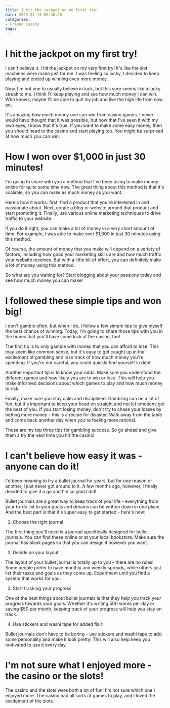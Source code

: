 ```yaml
---
title: I hit the jackpot on my first try!
date: 2023-01-15 08:30:20
categories:
- Fresno Casino
tags:
---
```



#  I hit the jackpot on my first try!

I can't believe it. I hit the jackpot on my very first try! It's like the slot machines were made just for me. I was feeling so lucky, I decided to keep playing and ended up winning even more money.

Now, I'm not one to usually believe in luck, but this sure seems like a lucky streak to me. I think I'll keep playing and see how much money I can win. Who knows, maybe I'll be able to quit my job and live the high life from now on.

It's amazing how much money one can win from casino games. I never would have thought that it was possible, but now that I've seen it with my own eyes, I know that it's true. If you want to make some easy money, then you should head to the casino and start playing too. You might be surprised at how much you can win.

#  How I won over $1,000 in just 30 minutes!

I'm going to share with you a method that I've been using to make money online for quite some time now. The great thing about this method is that it's scalable, so you can make as much money as you want.

Here's how it works: first, find a product that you're interested in and passionate about. Next, create a blog or website around that product and start promoting it. Finally, use various online marketing techniques to drive traffic to your website.

If you do it right, you can make a lot of money in a very short amount of time. For example, I was able to make over $1,000 in just 30 minutes using this method.

Of course, the amount of money that you make will depend on a variety of factors, including how good your marketing skills are and how much traffic your website receives. But with a little bit of effort, you can definitely make a lot of money using this method.

So what are you waiting for? Start blogging about your passions today and see how much money you can make!

#  I followed these simple tips and won big!

I don't gamble often, but when I do, I follow a few simple tips to give myself the best chance of winning. Today, I'm going to share those tips with you in the hopes that you'll have some luck at the casino, too!

The first tip is to only gamble with money that you can afford to lose. This may seem like common sense, but it's easy to get caught up in the excitement of gambling and lose track of how much money you're spending. If you're not careful, you could quickly find yourself in debt.

Another important tip is to know your odds. Make sure you understand the different games and how likely you are to win or lose. This will help you make informed decisions about which games to play and how much money to risk.

Finally, make sure you stay calm and disciplined. Gambling can be a lot of fun, but it's important to keep your head on straight and not let emotions get the best of you. If you start losing money, don't try to chase your losses by betting more money - this is a recipe for disaster. Walk away from the table and come back another day when you're feeling more rational.

Those are my top three tips for gambling success. So go ahead and give them a try the next time you hit the casino!

#  I can't believe how easy it was - anyone can do it!

I'd been meaning to try a bullet journal for years, but for one reason or another, I just never got around to it. A few months ago, however, I finally decided to give it a go and I'm so glad I did!

Bullet journals are a great way to keep track of your life - everything from your to-do list to your goals and dreams can be written down in one place. And the best part is that it's super easy to get started - here's how:

1. Choose the right journal

The first thing you'll need is a journal specifically designed for bullet journals. You can find these online or at your local bookstore. Make sure the journal has blank pages so that you can design it however you want.

2. Decide on your layout

The layout of your bullet journal is totally up to you - there are no rules! Some people prefer to have monthly and weekly spreads, while others just list their tasks and goals as they come up. Experiment until you find a system that works for you.

3. Start tracking your progress

One of the best things about bullet journals is that they help you track your progress towards your goals. Whether it's writing 500 words per day or saving $50 per month, keeping track of your progress will help you stay on track.

4. Use stickers and washi tape for added flair!

Bullet journals don't have to be boring - use stickers and washi tape to add some personality and make it look pretty! This will also help keep you motivated to use it every day.

#  I'm not sure what I enjoyed more - the casino or the slots!

The casino and the slots were both a lot of fun! I'm not sure which one I enjoyed more. The casino had all sorts of games to play, and I loved the excitement of the slots.